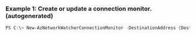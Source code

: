 ### Example 1: Create or update a connection monitor. (autogenerated)
```powershell
PS C:\> New-AzNetworkWatcherConnectionMonitor -DestinationAddress {DestinationAddress} -DestinationPort {DestinationPort} -Force {Force} -Name {Name} -NetworkWatcherName {NetworkWatcherName} -ResourceGroupName MyResourceGroup -SourceResourceId {SourceResourceId}
```


